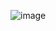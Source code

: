 
![image](https://user-images.githubusercontent.com/5842886/185967833-cb1bec8c-a13f-4f5d-ae28-2f9802a84448.png)



